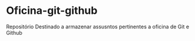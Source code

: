 # Oficina-git-github
Repositório Destinado a armazenar assusntos pertinentes a oficina de Git e Github
